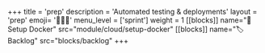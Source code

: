 +++
title = 'prep'
description = 'Automated testing & deployments'
layout = 'prep'
emoji= '🧑🏾‍💻'
menu_level = ['sprint']
weight = 1
[[blocks]]
name="🐳 Setup Docker"
src="module/cloud/setup-docker"
[[blocks]]
name="🏷️ Backlog"
src="blocks/backlog"
+++

